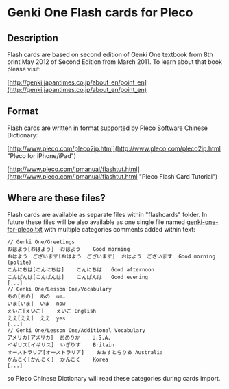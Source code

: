 Genki One Flash cards for Pleco 
==============================================
Description
-----------
Flash cards are based on second edition of Genki One textbook from 8th print May 2012 of Second Edition from March 2011. To learn about that book please visit:

[http://genki.japantimes.co.jp/about_en/point_en](http://genki.japantimes.co.jp/about_en/point_en)

Format
------
Flash cards are written in format supported by Pleco Software Chinese Dictionary:

[http://www.pleco.com/pleco2ip.html](http://www.pleco.com/pleco2ip.html "Pleco for iPhone/iPad")

[http://www.pleco.com/ipmanual/flashtut.html](http://www.pleco.com/ipmanual/flashtut.html "Pleco Flash Card Tutorial")

Where are these files?
----------------------
Flash cards are available as separate files within "flashcards" folder. In future these files will be also available as one single file named [genki-one-for-pleco.txt](https://raw.github.com/peterblazejewicz/genki-flashcards/master/flashcards/genki-one-for-pleco.txt "genki-one-for-pleco.txt") with multiple categories comments added within text:

```
// Genki One/Greetings
おはよう[おはよう]  おはよう    Good morning
おはよう　ございます[おはよう　ございます]  おはよう　ございます  Good morning (polite)
こんにちは[こんにちは]    こんにちは   Good afternoon
こんばんは[こんばんは]    こんばんは   Good evening
[...]
// Genki One/Lesson One/Vocabulary
あの[あの]  あの  um…
いま[いま]  いま  now
えいご[えいご]    えいご English
ええ[ええ]  ええ  yes
[...]
// Genki One/Lesson One/Additional Vocabulary
アメリカ[アメリカ]  あめりか    U.S.A.
イギリス[イギリス]  いぎりす    Britain
オーストラリア[オーストラリア]    おおすとらりあ Australia
かんこく[かんこく]  かんこく    Korea
[...]
```

so Pleco Chinese Dictionary will read these categories during cards import.